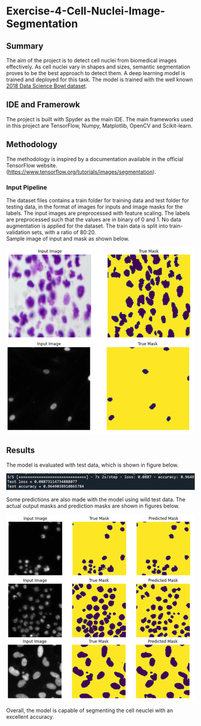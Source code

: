 # Exercise-4-Cell-Nuclei-Image-Segmentation
## Summary
The aim of the project is to detect cell nuclei from biomedical images effectively. As cell nuclei vary in shapes and sizes, semantic segmentation 
proves to be the best approach to detect them. A deep learning model is trained and deployed for this task. 
The model is trained with the well known [2018 Data Science Bowl dataset](https://www.kaggle.com/c/data-science-bowl-2018).

## IDE and Framerowk
The project is built with Spyder as the main IDE. The main frameworks used in this project are TensorFlow, Numpy, Matplotlib, OpenCV and Scikit-learn.

## Methodology
The methodology is inspired by a documentation available in the official TensorFlow website. (https://www.tensorflow.org/tutorials/images/segmentation).

### Input Pipeline
The dataset files contains a train folder for training data and test folder for testing data, in the format of images for inputs and image masks for the labels. 
The input images are preprocessed with feature scaling. 
The labels are preprocessed such that the values are in binary of 0 and 1. No data augmentation is applied for the dataset. 
The train data is split into train-validation sets, with a ratio of 80:20.<br>
Sample image of input and mask as shown below.

![sample_image](images/sampling_image.png)


## Results
The model is evaluated with test data, which is shown in figure below.

![evaluate_results](images/evaluate_results.png)

Some predictions are also made with the model using wild test data. The actual output masks and prediction masks are shown in figures below.

![prediction_test](images/prediction_test.png)

Overall, the model is capable of segmenting the cell neuclei with an excellent accuracy.

